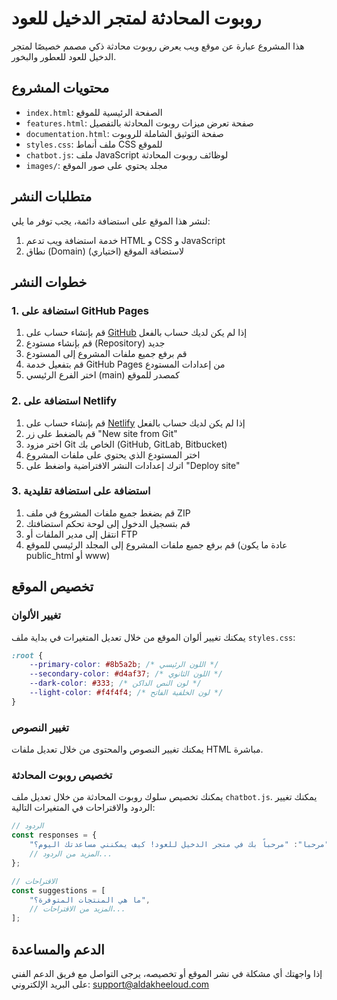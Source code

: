 # روبوت المحادثة لمتجر الدخيل للعود

هذا المشروع عبارة عن موقع ويب يعرض روبوت محادثة ذكي مصمم خصيصًا لمتجر الدخيل للعود للعطور والبخور.

## محتويات المشروع

- `index.html`: الصفحة الرئيسية للموقع
- `features.html`: صفحة تعرض ميزات روبوت المحادثة بالتفصيل
- `documentation.html`: صفحة التوثيق الشاملة للروبوت
- `styles.css`: ملف أنماط CSS للموقع
- `chatbot.js`: ملف JavaScript لوظائف روبوت المحادثة
- `images/`: مجلد يحتوي على صور الموقع

## متطلبات النشر

لنشر هذا الموقع على استضافة دائمة، يجب توفر ما يلي:

1. خدمة استضافة ويب تدعم HTML و CSS و JavaScript
2. نطاق (Domain) لاستضافة الموقع (اختياري)

## خطوات النشر

### 1. استضافة على GitHub Pages

1. قم بإنشاء حساب على [GitHub](https://github.com/) إذا لم يكن لديك حساب بالفعل
2. قم بإنشاء مستودع (Repository) جديد
3. قم برفع جميع ملفات المشروع إلى المستودع
4. قم بتفعيل خدمة GitHub Pages من إعدادات المستودع
5. اختر الفرع الرئيسي (main) كمصدر للموقع

### 2. استضافة على Netlify

1. قم بإنشاء حساب على [Netlify](https://www.netlify.com/) إذا لم يكن لديك حساب بالفعل
2. قم بالضغط على زر "New site from Git"
3. اختر مزود Git الخاص بك (GitHub, GitLab, Bitbucket)
4. اختر المستودع الذي يحتوي على ملفات المشروع
5. اترك إعدادات النشر الافتراضية واضغط على "Deploy site"

### 3. استضافة على استضافة تقليدية

1. قم بضغط جميع ملفات المشروع في ملف ZIP
2. قم بتسجيل الدخول إلى لوحة تحكم استضافتك
3. انتقل إلى مدير الملفات أو FTP
4. قم برفع جميع ملفات المشروع إلى المجلد الرئيسي للموقع (عادة ما يكون public_html أو www)

## تخصيص الموقع

### تغيير الألوان

يمكنك تغيير ألوان الموقع من خلال تعديل المتغيرات في بداية ملف `styles.css`:

```css
:root {
    --primary-color: #8b5a2b; /* اللون الرئيسي */
    --secondary-color: #d4af37; /* اللون الثانوي */
    --dark-color: #333; /* لون النص الداكن */
    --light-color: #f4f4f4; /* لون الخلفية الفاتح */
}
```

### تغيير النصوص

يمكنك تغيير النصوص والمحتوى من خلال تعديل ملفات HTML مباشرة.

### تخصيص روبوت المحادثة

يمكنك تخصيص سلوك روبوت المحادثة من خلال تعديل ملف `chatbot.js`. يمكنك تغيير الردود والاقتراحات في المتغيرات التالية:

```javascript
// الردود
const responses = {
    "مرحبا": "مرحباً بك في متجر الدخيل للعود! كيف يمكنني مساعدتك اليوم؟",
    // المزيد من الردود...
};

// الاقتراحات
const suggestions = [
    "ما هي المنتجات المتوفرة؟",
    // المزيد من الاقتراحات...
];
```

## الدعم والمساعدة

إذا واجهتك أي مشكلة في نشر الموقع أو تخصيصه، يرجى التواصل مع فريق الدعم الفني على البريد الإلكتروني: support@aldakheeloud.com

